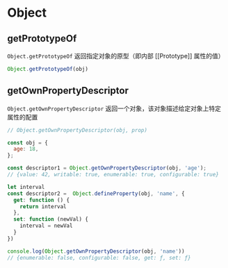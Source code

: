 # Object


## getPrototypeOf
`Object.getPrototypeOf`
返回指定对象的原型（即内部 [[Prototype]] 属性的值）
```js
Object.getPrototypeOf(obj)
```


## getOwnPropertyDescriptor
`Object.getOwnPropertyDescriptor`
返回一个对象，该对象描述给定对象上特定属性的配置
```js
// Object.getOwnPropertyDescriptor(obj, prop)

const obj = {
  age: 18,
};

const descriptor1 = Object.getOwnPropertyDescriptor(obj, 'age');
// {value: 42, writable: true, enumerable: true, configurable: true}

let interval 
const descriptor2 =  Object.defineProperty(obj, 'name', {
  get: function () {
    return interval
  },
  set: function (newVal) {
    interval = newVal
  }
})

console.log(Object.getOwnPropertyDescriptor(obj, 'name'))
// {enumerable: false, configurable: false, get: ƒ, set: ƒ}
```